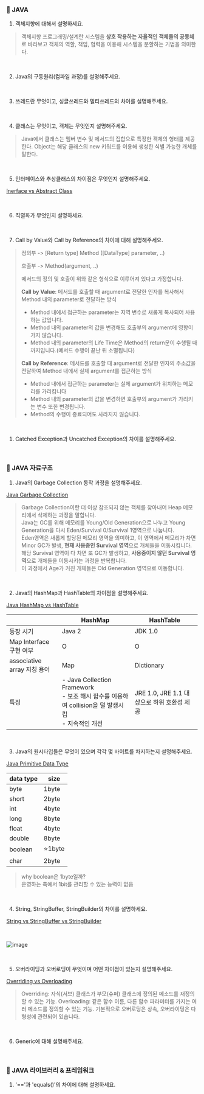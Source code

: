 ### :notebook_with_decorative_cover: JAVA

1. 객체지향에 대해서 설명하세요.

> 객체지향 프로그래밍/설계란 시스템을 **상호 작용하는 자율적인 객체들의 공동체**로 바라보고 객체의 역할, 책임, 협력을 이용해 시스템을 분할하는 기법을 의미한다.

<br>

2. Java의 구동원리(컴파일 과정)를 설명해주세요.

<br>

3. 쓰레드란 무엇이고, 싱글쓰레드와 멀티쓰레드의 차이를 설명해주세요.

<br>

4. 클래스는 무엇이고, 객체는 무엇인지 설명해주세요.

> Java에서 클래스는 멤버 변수 및 메서드의 집합으로 특정한 객체의 형태를 제공한다. Object는 해당 클래스의 new 키워드를 이용해 생성한 식별 가능한 개체를 말한다.

<br>

5. 인터페이스와 추상클래스의 차이점은 무엇인지 설명해주세요.

[Inerface vs Abstract Class](https://2jinishappy.tistory.com/281?category=936901)

<br>

6. 직렬화가 무엇인지 설명하세요.

<br>

7. Call by Value와 Call by Reference의 차이에 대해 설명해주세요.

> 정의부 -> [Return type] Method ([DataType] parameter, ..)
> 
> 호출부 -> Method(argument, ..)
> 
> 메서드의 정의 및 호출이 위와 같은 형식으로 이루어져 있다고 가정합니다.
> 
> **Call by Value**: 메서드를 호출할 때 argument로 전달한 인자를 복사해서 Method 내의 parameter로 전달하는 방식 
> - Method 내에서 접근하는 parameter는 지역 변수로 새롭게 복사되어 사용하는 값입니다.
> - Method 내의 parameter의 값을 변경해도 호출부의 argument에 영향이 가지 않습니다.
> - Method 내의 parameter의 Life Time은 Method의 return문이 수행될 때 까지입니다.(메서드 수행이 끝난 뒤 소멸됩니다)
> 
> **Call by Reference**: 메서드를 호출할 때 argument로 전달한 인자의 주소값을 전달하여 Method 내에서 실제 argument를 접근하는 방식
> - Method 내에서 접근하는 parameter는 실제 argument가 위치하는 메모리를 가리킵니다
> - Method 내의 parameter의 값을 변경하면 호출부의 argument가 가리키는 변수 또한 변경됩니다.
> - Method의 수행이 종료되어도 사라지지 않습니다.

<br>

1.  Catched Exception과 Uncatched Exception의 차이를 설명해주세요.


<br>

### :notebook_with_decorative_cover: JAVA 자료구조

1. Java의 Garbage Collection 동작 과정을 설명해주세요.

[Java Garbage Collection](https://2jinishappy.tistory.com/290)

> Garbage Collection이란 더 이상 참조되지 않는 객체를 찾아내어 Heap 메모리에서 삭제하는 과정을 말합니다.  
> Java는 GC를 위해 메모리를 Young/Old Generation으로 나누고 Young Generation을 다시 Eden/Survival 0/Survival 1영역으로 나눕니다.  
> Eden영역은 새롭게 할당된 메모리 영역을 의미하고, 이 영역에서 메모리가 차면 Minor GC가 발생, **현재 사용중인 Survival 영역**으로 개체들을 이동시킵니다.
> 해당 Survival 영역이 다 차면 또 GC가 발생하고, **사용중이지 않던 Survival 영역**으로 개체들을 이동시키는 과정을 반복합니다.  
> 이 과정에서 Age가 커진 개체들은 Old Generation 영역으로 이동합니다.

<br>

2. Java의 HashMap과 HashTable의 차이점을 설명해주세요.

[Java HashMap vs HashTable](https://2jinishappy.tistory.com/233?category=936901)

|                             | HashMap                                                                                                 | HashTable                                  |
| --------------------------- | ------------------------------------------------------------------------------------------------------- | ------------------------------------------ |
| 등장 시기                   | Java 2                                                                                                  | JDK 1.0                                    |
| Map Interface 구현 여부     | O                                                                                                       | O                                          |
| associative array 지칭 용어 | Map                                                                                                     | Dictionary                                 |
| 특징                        | - Java Collection Framework<br> - 보조 해시 함수를 이용하여 collision을 덜 발생시킴<br> - 지속적인 개선 | JRE 1.0, JRE 1.1 대상으로 하위 호환성 제공 |

<br>

3. Java의 원시타입들은 무엇이 있으며 각각 몇 바이트를 차지하는지 설명해주세요.

[Java Primitive Data Type](https://2jinishappy.tistory.com/288?category=936901)

| data type | size    |
| --------- | ------- |
| byte      | 1byte   |
| short     | 2byte   |
| int       | 4byte   |
| long      | 8byte   |
| float     | 4byte   |
| double    | 8byte   |
| boolean   | ⭐1byte |
| char      | 2byte   |

> why boolean은 1byte일까?  
> 운영하는 측에서 1bit를 관리할 수 있는 능력이 없음

<br>

4. String, StringBuffer, StringBuilder의 차이를 설명하세요.

[String vs StringBuffer vs StringBuilder](https://2jinishappy.tistory.com/259?category=936901)

<br>

![image](https://user-images.githubusercontent.com/30489264/130449865-da5859ef-6e45-45c3-9913-71b0f827cf50.png)

<br>

5. 오버라이딩과 오버로딩이 무엇이며 어떤 차이점이 있는지 설명해주세요.

[Overriding vs Overloading](https://2jinishappy.tistory.com/284?category=936900)

> Overriding: 자식(서브) 클래스가 부모(슈퍼) 클래스에 정의된 메소드를 재정의 할 수 있는 기능.
> Overloading: 같은 함수 이름, 다른 함수 파라미터를 가지는 여러 메소드를 정의할 수 있는 기능.
> 기본적으로 오버로딩은 상속, 오버라이딩은 다형성에 관련되어 있습니다.

<br>

6. Generic에 대해 설명해주세요.

<br>


### :notebook_with_decorative_cover: JAVA 라이브러리 & 프레임워크

1. '=='과 'equals()'의 차이에 대해 설명하세요.